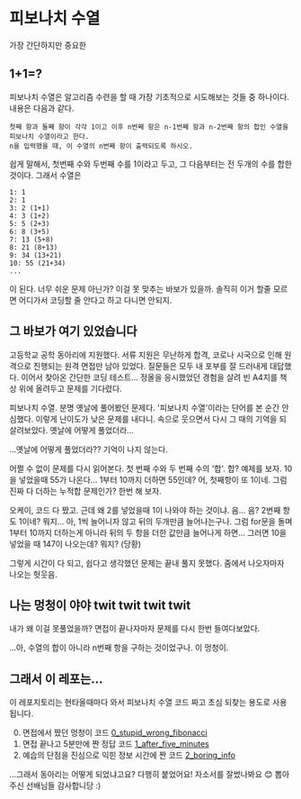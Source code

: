 # 피보나치 수열
가장 간단하지만 중요한

## 1+1=?
피보나치 수열은 알고리즘 수련을 할 때 가장 기초적으로 시도해보는 것들 중 하나이다. 내용은 다음과 같다.

```
첫째 항과 둘째 항이 각각 1이고 이후 n번째 항은 n-1번째 항과 n-2번째 항의 합인 수열을 피보나치 수열이라고 한다.
n을 입력했을 때, 이 수열의 n번째 항이 출력되도록 하시오.
```

쉽게 말해서, 첫번째 수와 두번째 수를 1이라고 두고, 그 다음부터는 전 두개의 수를 합한 것이다. 그래서 수열은
```
1: 1
2: 1
3: 2 (1+1)
4: 3 (1+2)
5: 5 (2+3)
6: 8 (3+5)
7: 13 (5+8)
8: 21 (8+13)
9: 34 (13+21)
10: 55 (21+34)
...
```
이 된다. 너무 쉬운 문제 아닌가? 이걸 못 맞추는 바보가 있을까. 솔직히 이거 할줄 모르면 어디가서 코딩할 줄 안다고 하고 다니면 안되지.

## 그 바보가 여기 있었습니다
고등학교 공학 동아리에 지원했다. 서류 지원은 무난하게 합격, 코로나 시국으로 인해 원격으로 진행되는 원격 면접만 남아 있었다. 질문들은 모두 내 포부를 잘 드러내게 대답했다. 이어서 찾아온 간단한 코딩 테스트... 정올을 응시했었던 경험을 살려 빈 A4지를 책상 위에 올려두고 문제를 기다렸다.

피보나치 수열. 분명 옛날에 풀어봤던 문제다. '피보나치 수열'이라는 단어를 본 순간 안심했다. 이렇게 난이도가 낮은 문제를 내다니. 속으로 웃으면서 다시 그 때의 기억을 되살려보았다. 옛날에 어떻게 풀었더라...

...옛날에 어떻게 풀었더라?? 기억이 나지 않는다.

어쩔 수 없이 문제를 다시 읽어본다. 첫 번째 수와 두 번째 수의 '합'. 합? 예제를 보자. 10을 넣었을때 55가 나온다... 1부터 10까지 더하면 55인데? 어, 첫째항이 또 1이네. 그럼 진짜 다 더하는 누적합 문제인가? 한번 해 보자.

오케이, 코드 다 짰고. 근데 왜 2를 넣었을때 1이 나와야 하는 것이냐. 음... 음? 2번째 항도 1이네? 뭐지... 아, 1씩 늘어니자 않고 뒤의 두개만큼 늘어나는구나. 그럼 for문을 돌며 1부터 10까지 더하는게 아니라 뒤의 두 항을 더한 값만큼 늘어나게 하면... 그러면 10을 넣었을 때 147이 나오는데? 뭐지? (당황)

그렇게 시간이 다 되고, 쉽다고 생각했던 문제는 끝내 풀지 못했다. 줌에서 나오자마자 나오는 헛웃음.

##  나는 멍청이 야야 twit twit twit twit
내가 왜 이걸 못풀었을까? 면접이 끝나자마자 문제를 다시 한번 들여다보았다.

...아, 수열의 합이 아니라 n번째 항을 구하는 것이었구나. 이 멍청이.

## 그래서 이 레포는...
이 레포지토리는 현타올때마다 와서 피보나치 수열 코드 짜고 초심 되찾는 용도로 사용됩니다.

0. 면접에서 짰던 멍청이 코드 [0_stupid_wrong_fibonacci](0_stupid_wrong_fibonacci/0_stupid_wrong_fibonacci.c)
1. 면접 끝나고 5분만에 짠 정답 코드 [1_after_five_minutes](1_after_five_minutes/1_after_five_minutes.c)
2. 예습의 단점을 진심으로 익힌 정보 시간에 짠 코드 [2_boring_info](2_boring_info.py)

...그래서 동아리는 어떻게 되었냐고요? 다행히 붙었어요! 자소서를 잘썼나봐요 😊 뽑아주신 선배님들 감사합니당 :)
